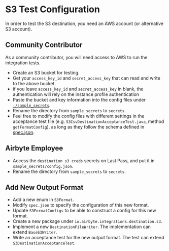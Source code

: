 # S3 Test Configuration

In order to test the S3 destination, you need an AWS account (or alternative S3 account).

## Community Contributor

As a community contributor, you will need access to AWS to run the integration tests.

- Create an S3 bucket for testing.
- Get your `access_key_id` and `secret_access_key` that can read and write to the above bucket.
- if you leave `access_key_id` and `secret_access_key` in blank, the authentication will rely on the instance profile authentication
- Paste the bucket and key information into the config files under [`./sample_secrets`](./sample_secrets).
- Rename the directory from `sample_secrets` to `secrets`.
- Feel free to modify the config files with different settings in the acceptance test file (e.g. `S3CsvDestinationAcceptanceTest.java`, method `getFormatConfig`), as long as they follow the schema defined in [spec.json](src/main/resources/spec.json).

## Airbyte Employee

- Access the `destination s3 creds` secrets on Last Pass, and put it in `sample_secrets/config.json`.
- Rename the directory from `sample_secrets` to `secrets`.

## Add New Output Format
- Add a new enum in `S3Format`.
- Modify `spec.json` to specify the configuration of this new format.
- Update `S3FormatConfigs` to be able to construct a config for this new format.
- Create a new package under `io.airbyte.integrations.destination.s3`.
- Implement a new `DestinationFileWriter`. The implementation can extend `BaseS3Writer`.
- Write an acceptance test for the new output format. The test can extend `S3DestinationAcceptanceTest`.
